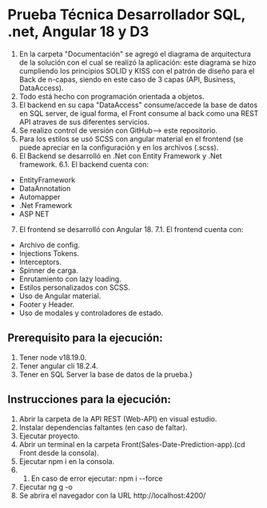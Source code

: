 # Prueba Técnica Desarrollador SQL, .net, Angular 18 y D3


1. En la carpeta "Documentación" se agregó el diagrama de arquitectura de la solución con el cual se realizó la aplicación: este diagrama se hizo cumpliendo los principios SOLID y KISS con el patrón de diseño para el Back de n-capas, siendo en este caso de 3 capas (API, Business, DataAccess).
2. Todo está hecho con programación orientada a objetos.
3. El backend en su capa "DataAccess" consume/accede la base de datos en SQL server, de igual forma, el Front consume al back como una REST API atraves de sus diferentes servicios.
4. Se realizo control de versión con GitHub--> este repositorio.
5. Para los estilos se usó SCSS con angular material en el frontend (se puede apreciar en la configuración y en los archivos (.scss).
6. El Backend se desarrolló en .Net con Entity Framework y .Net framework.
6.1. El backend cuenta con:
* EntityFramework
* DataAnnotation
* Automapper
* .Net Framework
* ASP NET
7. El frontend se desarrolló  con Angular 18.
7.1. El frontend cuenta con:
* Archivo de config.
* Injections Tokens.
* Interceptors.
* Spinner de carga.
* Enrutamiento con lazy loading.
* Estilos personalizados con SCSS.
* Uso de Angular material.
* Footer y Header.
* Uso de modales y controladores de estado.


## Prerequisito para la ejecución:


1. Tener node v18.19.0.
2. Tener angular cli 18.2.4.
3. Tener en SQL Server la base de datos de la prueba.}

## Instrucciones para la ejecución:


1. Abrir la carpeta de la API REST (Web-API) en visual estudio.
2. Instalar dependencias faltantes (en caso de faltar).
3. Ejecutar proyecto.
4. Abrir un terminal en la carpeta Front(Sales-Date-Prediction-app).(cd Front desde la consola).
5. Ejecutar npm i en la consola.
5. 1. En caso de error ejecutar: npm i --force 
6. Ejecutar ng g -o
7. Se abrira el navegador con la URL http://localhost:4200/ 
